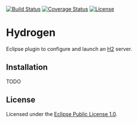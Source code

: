 [![Build Status](https://travis-ci.org/avojak/hydrogen.svg?branch=master)](https://travis-ci.org/avojak/hydrogen) [![Coverage Status](https://coveralls.io/repos/github/avojak/hydrogen/badge.svg?branch=master)](https://coveralls.io/github/avojak/hydrogen?branch=master) [![License](https://img.shields.io/badge/License-EPL%201.0-red.svg)](https://opensource.org/licenses/EPL-1.0)

# Hydrogen

Eclipse plugin to configure and launch an [H2](http://www.h2database.com) server.

## Installation

TODO

## License

Licensed under the [Eclipse Public License 1.0](https://opensource.org/licenses/EPL-1.0).